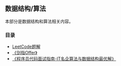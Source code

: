 ## 数据结构/算法
本部分是数据结构和算法相关内容。

### 目录
- [LeetCode题解](./leetcode-problem-solution/README.md)
- [《剑指Offer》](./sword-finger-offer/README.md)
- [《程序员代码面试指南-IT名企算法与数据结构最优解》](./coding-interview-guide/README.md)
